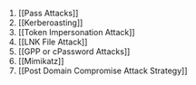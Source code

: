 1. [[Pass Attacks]]
2. [[Kerberoasting]]
3. [[Token Impersonation Attack]]
4. [[LNK File Attack]]
5. [[GPP or cPassword Attacks]]
6. [[Mimikatz]]
7. [[Post Domain Compromise Attack Strategy]]

